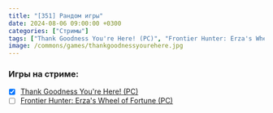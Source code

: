 ```yaml
---
title: "[351] Рандом игры"
date: 2024-08-06 09:00:00 +0300
categories: ["Стримы"]
tags: ["Thank Goodness You're Here! (PC)", "Frontier Hunter: Erza's Wheel of Fortune (PC)", "Игра пройдена"]
image: /commons/games/thankgoodnessyourehere.jpg
---
```


### Игры на стриме:
+ [x] [Thank Goodness You're Here! (PC)](/tags/thank-goodness-you-re-here-pc)
+ [ ] [Frontier Hunter: Erza's Wheel of Fortune (PC)](/tags/frontier-hunter-erza-s-wheel-of-fortune-pc)
